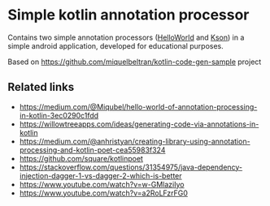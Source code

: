 # Simple kotlin annotation processor

Contains two simple annotation processors ([HelloWorld](https://github.com/ImnIrdst/simple-kotlin-annotation-processor/blob/master/generator/src/main/java/pr/ann/imn/generator/Generator.kt) and [Kson](https://github.com/ImnIrdst/simple-kotlin-annotation-processor/blob/master/generator/src/main/java/pr/ann/imn/generator/KsonProcessor.kt)) in a simple android application, developed for educational purposes.

Based on https://github.com/miquelbeltran/kotlin-code-gen-sample project

## Related links
- https://medium.com/@Miqubel/hello-world-of-annotation-processing-in-kotlin-3ec0290c1fdd
- https://willowtreeapps.com/ideas/generating-code-via-annotations-in-kotlin
- https://medium.com/@anhristyan/creating-library-using-annotation-processing-and-kotlin-poet-cea55983f324
- https://github.com/square/kotlinpoet
- https://stackoverflow.com/questions/31354975/java-dependency-injection-dagger-1-vs-dagger-2-which-is-better
- https://www.youtube.com/watch?v=w-GMlaziIyo
- https://www.youtube.com/watch?v=a2RoLFzrFG0

